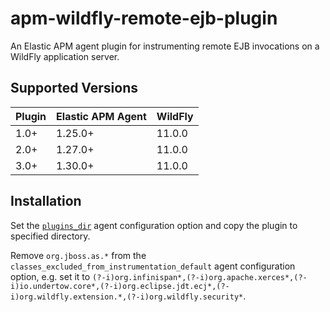 # apm-wildfly-remote-ejb-plugin

An Elastic APM agent plugin for instrumenting remote EJB invocations on a WildFly application server.

## Supported Versions

| Plugin | Elastic APM Agent | WildFly |
| :--- | :--- | :--- |
| 1.0+ | 1.25.0+ | 11.0.0 |
| 2.0+ | 1.27.0+ | 11.0.0 |
| 3.0+ | 1.30.0+ | 11.0.0 |

## Installation

Set the [`plugins_dir`](https://www.elastic.co/guide/en/apm/agent/java/current/config-core.html#config-plugins-dir) agent configuration option and copy the plugin to specified directory.

Remove `org.jboss.as.*` from the `classes_excluded_from_instrumentation_default` agent configuration option, e.g. set it to `(?-i)org.infinispan*,(?-i)org.apache.xerces*,(?-i)io.undertow.core*,(?-i)org.eclipse.jdt.ecj*,(?-i)org.wildfly.extension.*,(?-i)org.wildfly.security*`.
